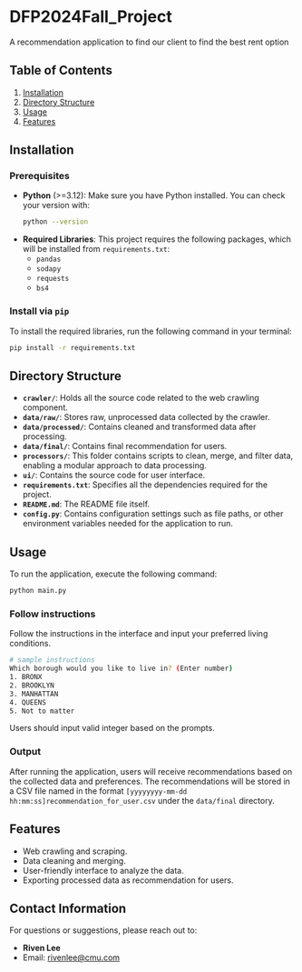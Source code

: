 # DFP2024Fall_Project

A recommendation application to find our client to find the best rent option

## Table of Contents

1. [Installation](#installation)
2. [Directory Structure](#directory-structure)
2. [Usage](#usage)
3. [Features](#features)

## Installation

### Prerequisites

- **Python** (>=3.12): Make sure you have Python installed. You can check your version with:
  ```bash
  python --version
  ```
- **Required Libraries**: This project requires the following packages, which will be installed from `requirements.txt`:
  - `pandas`
  - `sodapy`
  - `requests`
  - `bs4`

### Install via `pip`
To install the required libraries, run the following command in your terminal:

```bash
pip install -r requirements.txt
```

## Directory Structure

- **`crawler/`**: Holds all the source code related to the web crawling component.
- **`data/raw/`**: Stores raw, unprocessed data collected by the crawler.
- **`data/processed/`**: Contains cleaned and transformed data after processing.
- **`data/final/`**: Contains final recommendation for users.
- **`processors/`**: This folder contains scripts to clean, merge, and filter data, enabling a modular approach to data processing.
- **`ui/`**: Contains the source code for user interface.
- **`requirements.txt`**: Specifies all the dependencies required for the project.
- **`README.md`**: The README file itself.
- **`config.py`**: Contains configuration settings such as file paths, or other environment variables needed for the application to run.

## Usage

To run the application, execute the following command:

```bash
python main.py
```
### Follow instructions

Follow the instructions in the interface and input your preferred living conditions.
```bash
# sample instructions
Which borough would you like to live in? (Enter number)
1. BRONX
2. BROOKLYN
3. MANHATTAN
4. QUEENS
5. Not to matter
```
Users should input valid integer based on the prompts.

### Output
After running the application, users will receive recommendations based on the collected data and preferences. The recommendations will be stored in a CSV file named in the format `[yyyyyyyy-mm-dd hh:mm:ss]recommendation_for_user.csv` under the `data/final` directory.


## Features
- Web crawling and scraping.
- Data cleaning and merging.
- User-friendly interface to analyze the data.
- Exporting processed data as recommendation for users.

## Contact Information

For questions or suggestions, please reach out to:

- **Riven Lee**
- Email: [rivenlee@cmu.com](mailto:rivenlee@cmu.com)
